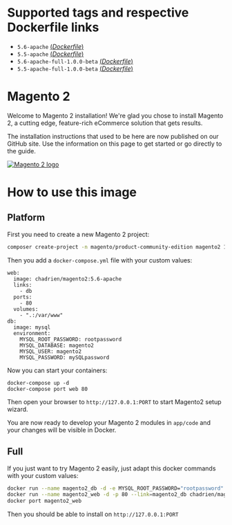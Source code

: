 # Supported tags and respective Dockerfile links

* `5.6-apache` [(*Dockerfile*)](https://github.com/chadrien/docker/blob/master/magento2/platform/5.6/apache/Dockerfile)
* `5.5-apache` [(*Dockerfile*)](https://github.com/chadrien/docker/blob/master/magento2/platform/5.5/apache/Dockerfile)
* `5.6-apache-full-1.0.0-beta` [(*Dockerfile*)](https://github.com/chadrien/docker/blob/113bdba070389fa2d56ce8d32bd5827b226540e8/magento2/full/5.6/apache/Dockerfile)
* `5.5-apache-full-1.0.0-beta` [(*Dockerfile*)](https://github.com/chadrien/docker/blob/113bdba070389fa2d56ce8d32bd5827b226540e8/magento2/full/5.5/apache/Dockerfile)

# Magento 2

Welcome to Magento 2 installation! We're glad you chose to install Magento 2, a cutting edge, feature-rich eCommerce solution that gets results.

The installation instructions that used to be here are now published on our GitHub site. Use the information on this page to get started or go directly to the guide.

[![Magento 2 logo](https://wiki.magento.com/download/attachments/2952491/MAGE2DOC?version=1&modificationDate=1378339878000&api=v2)](https://github.com/magento/magento2)

# How to use this image

## Platform

First you need to create a new Magento 2 project:

```bash
composer create-project -n magento/product-community-edition magento2 1.0.0-beta1 && cd magento2
```
Then you add a `docker-compose.yml` file with your custom values:

```
web:
  image: chadrien/magento2:5.6-apache
  links:
    - db
  ports:
    - 80
  volumes:
    - ".:/var/www"
db:
  image: mysql
  environment:
    MYSQL_ROOT_PASSWORD: rootpassword
    MYSQL_DATABASE: magento2
    MYSQL_USER: magento2
    MYSQL_PASSWORD: mySQLpassword
```

Now you can start your containers:

```
docker-compose up -d
docker-compose port web 80
```

Then open your browser to `http://127.0.0.1:PORT` to start Magento2 setup wizard.

You are now ready to develop your Magento 2 modules in `app/code` and your changes will be visible in Docker.

## Full

If you just want to try Magento 2 easily, just adapt this docker commands with your custom values:

```bash
docker run --name magento2_db -d -e MYSQL_ROOT_PASSWORD="rootpassword" -e MYSQL_DATABASE="magento2" -e MYSQL_USER="magento2" -e MYSQL_PASSWORD="yourpassword" mysql
docker run --name magento2_web -d -p 80 --link=magento2_db chadrien/magento2:5.6-apache-full-1.0.0-beta
docker port magento2_web
```

Then you should be able to install on `http://127.0.0.1:PORT`
